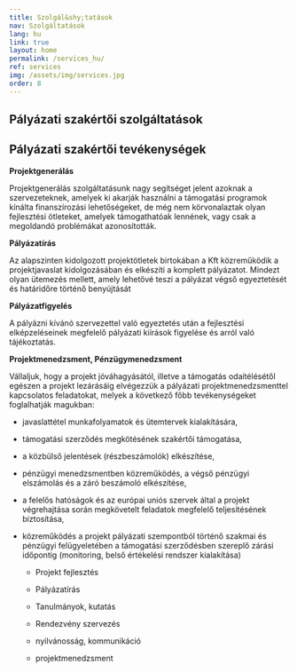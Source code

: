 ```yaml
---
title: Szolgál&shy;tatások
nav: Szolgáltatások
lang: hu
link: true
layout: home
permalink: /services_hu/
ref: services
img: /assets/img/services.jpg
order: 8
---
```


## __Pályázati szakértői szolgáltatások__

## __Pályázati szakértői tevékenységek__

__Projektgenerálás__

Projektgenerálás szolgáltatásunk nagy segítséget jelent azoknak a szervezeteknek, amelyek ki akarják használni a támogatási programok kínálta finanszírozási lehetőségeket, de még nem körvonalaztak olyan fejlesztési ötleteket, amelyek támogathatóak lennének, vagy csak a megoldandó problémákat azonosították.

__Pályázatírás__

Az alapszinten kidolgozott projektötletek birtokában a Kft közreműködik a projektjavaslat kidolgozásában és elkészíti a komplett pályázatot. Mindezt olyan ütemezés mellett, amely lehetővé teszi a pályázat végső egyeztetését és határidőre történő benyújtását

__Pályázatfigyelés__

A pályázni kívánó szervezettel való egyeztetés után a fejlesztési elképzeléseinek megfelelő pályázati kiírások figyelése és arról való tájékoztatás.

__Projektmenedzsment, Pénzügymenedzsment__

Vállaljuk, hogy a projekt jóváhagyásától, illetve a támogatás odaítélésétől egészen a projekt lezárásáig elvégezzük a pályázati projektmenedzsmenttel kapcsolatos feladatokat, melyek a következő főbb tevékenységeket foglalhatják magukban:
- javaslattétel munkafolyamatok és ütemtervek kialakítására,

- támogatási szerződés megkötésének szakértői támogatása,

- a közbülső jelentések (részbeszámolók) elkészítése,

- pénzügyi menedzsmentben közreműködés, a végső pénzügyi elszámolás és a záró beszámoló elkészítése,

- a felelős hatóságok és az európai uniós szervek által a projekt végrehajtása során megkövetelt feladatok megfelelő teljesítésének biztosítása,

- közreműködés a projekt pályázati szempontból történő szakmai és pénzügyi felügyeletében a támogatási szerződésben szereplő zárási időpontig (monitoring, belső értékelési rendszer kialakítása)

  - Projekt fejlesztés

  - Pályázatírás

  - Tanulmányok, kutatás

  - Rendezvény szervezés

  - nyilvánosság, kommunikáció

  - projektmenedzsment
